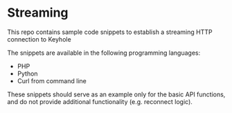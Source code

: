 <h1>Streaming</h1>
<p>This repo contains sample code snippets to establish a streaming HTTP connection to Keyhole</p>
<p>The snippets are available in the following programming languages:
	<ul>
		<li>
			PHP</li>
		<li>
			Python</li>
		<li>
			Curl from command line</li>
	</ul>
</p>
<p>These snippets should serve as an example only for the basic API functions, and do not provide additional functionality (e.g. reconnect logic).</p>

# 

